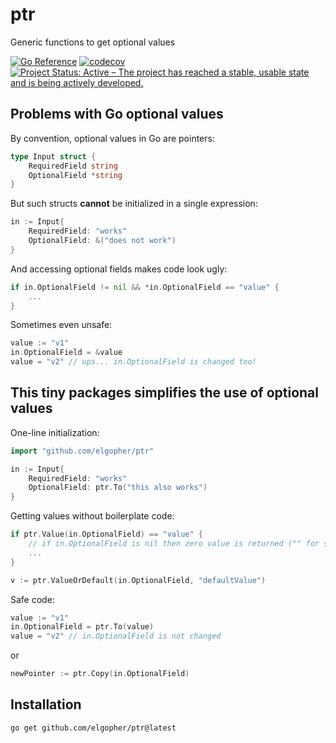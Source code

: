 # ptr
Generic functions to get optional values

[![Go Reference](https://pkg.go.dev/badge/github.com/elgopher/ptr.svg)](https://pkg.go.dev/github.com/elgopher/ptr)
[![codecov](https://codecov.io/gh/elgopher/ptr/branch/master/graph/badge.svg)](https://codecov.io/gh/elgopher/ptr)
[![Project Status: Active – The project has reached a stable, usable state and is being actively developed.](https://www.repostatus.org/badges/latest/active.svg)](https://www.repostatus.org/#active)

## Problems with Go optional values

By convention, optional values in Go are pointers:

```go 
type Input struct {
	RequiredField string
	OptionalField *string
}
```

But such structs **cannot** be initialized in a single expression:

```go
in := Input{
	RequiredField: "works"
	OptionalField: &("does not work")
}
```

And accessing optional fields makes code look ugly:

```go
if in.OptionalField != nil && *in.OptionalField == "value" {
    ...    	
}
```

Sometimes even unsafe:

```go
value := "v1"
in.OptionalField = &value
value = "v2" // ups... in.OptionalField is changed too! 
```


## This tiny packages simplifies the use of optional values

One-line initialization:

```go
import "github.com/elgopher/ptr"

in := Input{
	RequiredField: "works"
	OptionalField: ptr.To("this also works")
}
```

Getting values without boilerplate code:

```go
if ptr.Value(in.OptionalField) == "value" {
	// if in.OptionalField is nil then zero value is returned ("" for string)
    ...    	
}
```

```go
v := ptr.ValueOrDefault(in.OptionalField, "defaultValue")
```

Safe code:

```go
value := "v1"
in.OptionalField = ptr.To(value)
value = "v2" // in.OptionalField is not changed
```

or

```go
newPointer := ptr.Copy(in.OptionalField)
```

## Installation

```shell
go get github.com/elgopher/ptr@latest
```